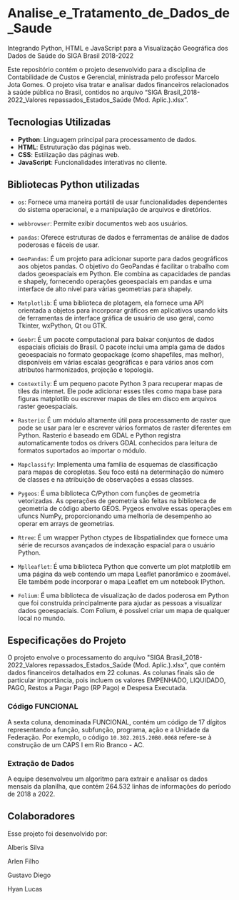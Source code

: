 # Analise_e_Tratamento_de_Dados_de_Saude
Integrando Python, HTML e JavaScript para a Visualização Geográfica dos Dados de Saúde do SIGA Brasil 2018-2022

Este repositório contém o projeto desenvolvido para a disciplina de Contabilidade de Custos e Gerencial, ministrada pelo professor Marcelo Jota Gomes. O projeto visa tratar e analisar dados financeiros relacionados à saúde pública no Brasil, contidos no arquivo “SIGA Brasil_2018-2022_Valores repassados_Estados_Saúde (Mod. Aplic.).xlsx”.

## Tecnologias Utilizadas

- **Python**: Linguagem principal para processamento de dados.
- **HTML**: Estruturação das páginas web.
- **CSS**: Estilização das páginas web.
- **JavaScript**: Funcionalidades interativas no cliente.

## Bibliotecas Python utilizadas

- `os`: Fornece uma maneira portátil de usar funcionalidades dependentes do sistema operacional, e a manipulação de arquivos e diretórios.

- `webbrowser`: Permite exibir documentos web aos usuários.

- `pandas`: Oferece estruturas de dados e ferramentas de análise de dados poderosas e fáceis de usar.

- `GeoPandas`: É um projeto para adicionar suporte para dados geográficos aos objetos pandas. O objetivo do GeoPandas é facilitar o trabalho com dados geoespaciais em Python. Ele combina as capacidades de pandas e shapely, fornecendo operações geoespaciais em pandas e uma interface de alto nível para várias geometrias para shapely.

- `Matplotlib`: É uma biblioteca de plotagem, ela fornece uma API orientada a objetos para incorporar gráficos em aplicativos usando kits de ferramentas de interface gráfica de usuário de uso geral, como Tkinter, wxPython, Qt ou GTK.

- `Geobr`: É um pacote computacional para baixar conjuntos de dados espaciais oficiais do Brasil. O pacote inclui uma ampla gama de dados geoespaciais no formato geopackage (como shapefiles, mas melhor), disponíveis em várias escalas geográficas e para vários anos com atributos harmonizados, projeção e topologia.

- `Contextily`: É um pequeno pacote Python 3 para recuperar mapas de tiles da internet. Ele pode adicionar esses tiles como mapa base para figuras matplotlib ou escrever mapas de tiles em disco em arquivos raster geoespaciais.

- `Rasterio`: É um módulo altamente útil para processamento de raster que pode se usar para ler e escrever vários formatos de raster diferentes em Python. Rasterio é baseado em GDAL e Python registra automaticamente todos os drivers GDAL conhecidos para leitura de formatos suportados ao importar o módulo.

- `Mapclassify`: Implementa uma família de esquemas de classificação para mapas de coropletas. Seu foco está na determinação do número de classes e na atribuição de observações a essas classes.

- `Pygeos`: É uma biblioteca C/Python com funções de geometria vetorizadas. As operações de geometria são feitas na biblioteca de geometria de código aberto GEOS. Pygeos envolve essas operações em ufuncs NumPy, proporcionando uma melhoria de desempenho ao operar em arrays de geometrias.

- `Rtree`: É um wrapper Python ctypes de libspatialindex que fornece uma série de recursos avançados de indexação espacial para o usuário Python.

- `Mplleaflet`: É uma biblioteca Python que converte um plot matplotlib em uma página da web contendo um mapa Leaflet panorâmico e zoomável. Ele também pode incorporar o mapa Leaflet em um notebook IPython.

- `Folium`: É uma biblioteca de visualização de dados poderosa em Python que foi construída principalmente para ajudar as pessoas a visualizar dados geoespaciais. Com Folium, é possível criar um mapa de qualquer local no mundo.

## Especificações do Projeto

O projeto envolve o processamento do arquivo "SIGA Brasil_2018-2022_Valores repassados_Estados_Saúde (Mod. Aplic.).xlsx", que contém dados financeiros detalhados em 22 colunas. As colunas finais são de particular importância, pois incluem os valores EMPENHADO, LIQUIDADO, PAGO, Restos a Pagar Pago (RP Pago) e Despesa Executada.

### Código FUNCIONAL

A sexta coluna, denominada FUNCIONAL, contém um código de 17 dígitos representando a função, subfunção, programa, ação e a Unidade da Federação. Por exemplo, o código `10.302.2015.20B0.0068` refere-se à construção de um CAPS I em Rio Branco - AC.

### Extração de Dados

A equipe desenvolveu um algoritmo para extrair e analisar os dados mensais da planilha, que contém 264.532 linhas de informações do período de 2018 a 2022.

## Colaboradores

Esse projeto foi desenvolvido por:  

Alberis Silva  

Arlen Filho  

Gustavo Diego  

Hyan Lucas